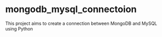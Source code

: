 # mongodb_mysql_connectoion
This project aims to create a connection between MongoDB and MySQL using Python


